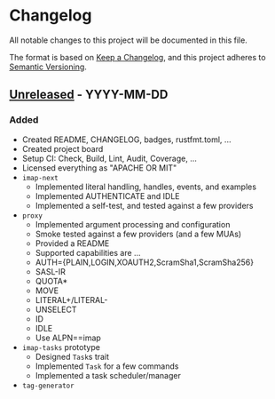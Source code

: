 # Changelog

All notable changes to this project will be documented in this file.

The format is based on [Keep a Changelog](https://keepachangelog.com/en/1.0.0/),
and this project adheres to [Semantic Versioning](https://semver.org/spec/v2.0.0.html).

## [Unreleased] - YYYY-MM-DD

### Added

* Created README, CHANGELOG, badges, rustfmt.toml, ...
* Created project board
* Setup CI: Check, Build, Lint, Audit, Coverage, ...
* Licensed everything as "APACHE OR MIT"
* `imap-next`
    * Implemented literal handling, handles, events, and examples
    * Implemented AUTHENTICATE and IDLE
    * Implemented a self-test, and tested against a few providers
* `proxy`
    * Implemented argument processing and configuration
    * Smoke tested against a few providers (and a few MUAs)
    * Provided a README
    * Supported capabilities are ...
	* AUTH={PLAIN,LOGIN,XOAUTH2,ScramSha1,ScramSha256}
	* SASL-IR
	* QUOTA*
	* MOVE
	* LITERAL+/LITERAL-
	* UNSELECT
	* ID
	* IDLE
    * Use ALPN==imap
* `imap-tasks` prototype
    * Designed `Task`s trait
    * Implemented `Task` for a few commands
    * Implemented a task scheduler/manager
* `tag-generator`

[Unreleased]: https://github.com/duesee/imap-next/compare/0a89b5e180ad7dfd3d67d1184370fa1028ea92b4...HEAD
